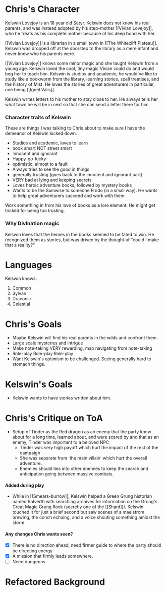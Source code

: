 # Chris's Character
Kelswin Lovejoy is an 18 year old Satyr.
Kelswin does not know his real parents, and was instead adopted by his step-mother [[Vivian Lovejoy]], who he treats as his complete mother because of his deep bond with her. 

[[Vivian Lovejoy]] is a librarian in a small town in [[The Whitecliff Plateau]].
Kelswin was dropped off at the doorstep to the library as a mere infant and never knew who his parents were.

[[Vivian Lovejoy]] knows some minor magic and she taught Kelswin from a young age.
Kelswin loved the cool, tiny magic Vivian could do and would beg her to teach him. 
Kelswin is studios and academic; he would've like to study like a bookworm from the library, learning stories, spell treatises, and the history of Mist.
He loves the stories of great adventurers in particular, one being [[Ignel Valis]].

Kelswin writes letters to his mother to stay close to her.
He always tells her what town he will be in next so that she can send a letter there for him.
### Character traits of Kelswin
These are things I was talking to Chris about to make sure I have the demeanor of Kelswin locked down. 
- Studios and academic, loves to learn
- book smart NOT street smart
- Innocent and ignorant
- Happy-go-lucky
- optimistic, almost to a fault
- Always tries to see the good in things
- generally trusting (goes back to the innocent and ignorant part)
- VERY bad at lying and keeping secrets
- Loves heroic adventure books, followed by mystery books
- Wants to be the Samwise to someone Frodo (in a small way). He wants to help great adventurers succeed and work with them. 

Work something in from his love of books as a lore element.
He might get tricked for being too trusting.
### Why Divination magic
Kelswin loves that the heroes in the books seemed to be fated to win. He recognized them as stories, but was driven by the thought of "could I make that a reality?"
# Languages
Kelswin knows:
1. Common
2. Sylvan
3. Draconic
4. Celestial
# Chris's Goals
- Maybe Kelswin will find his real parents in the wilds and confront them.
- Large scale mysteries and intrigue
- Make note-taking VERY rewarding, map navigating from note-taking
- Role-play Role-play Role-play
- Want Kelswin's optimism to be challenged. Seeing generally hard to stomach things.
# Kelswin's Goals
- Kelswin wants to have stories written about him.
# Chris's Critique on ToA
- Setup of Tinder as the Red dragon as an enemy that the party knew about for a long time, learned about, and were scared by and that as an enemy, Tinder was important to a beloved NPC
	- Tinder was very high payoff which hurt the impact of the rest of the campaign
	- She was separate from 'the main villain' which hurt the overall adventure.
	- Enemies should ties into other enemies to keep the search and anticipation going between massive combats.
#### Added during play
- While in [[Smears-burrow]], Kelswin helped a Green Grung historian named Ralverth with searching archives for information on the Grung's Great Magic Grung Rock (secretly one of the [[Shard]]). Kelswin touched it for just a brief second but saw scenes of a maelstrom brewing, the conch echoing, and a voice shouting something amidst the storm. 
#### Any changes Chris wants seen?
- [x] There is no direction ahead, need firmer guide to where the party should be directing energy 
- [x] A mission that firmly leads somewhere. 
- [ ] Need dungeons
# Refactored Background 
